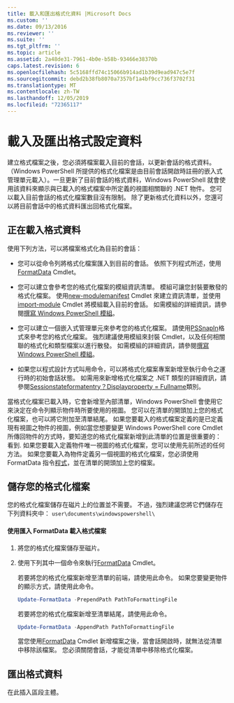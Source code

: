 ```yaml
---
title: 載入和匯出格式化資料 |Microsoft Docs
ms.custom: ''
ms.date: 09/13/2016
ms.reviewer: ''
ms.suite: ''
ms.tgt_pltfrm: ''
ms.topic: article
ms.assetid: 2a48de31-7961-4b0e-b58b-93466e38370b
caps.latest.revision: 6
ms.openlocfilehash: 5c5168ffd74c15066b914ad1b39d9ead947c5e7f
ms.sourcegitcommit: debd2b38fb8070a7357bf1a4bf9cc736f3702f31
ms.translationtype: MT
ms.contentlocale: zh-TW
ms.lasthandoff: 12/05/2019
ms.locfileid: "72365117"
---
```

# <a name="loading-and-exporting-formatting-data"></a>載入及匯出格式設定資料

建立格式檔案之後，您必須將檔案載入目前的會話，以更新會話的格式資料。 （Windows PowerShell 所提供的格式化檔案是由目前會話開啟時註冊的嵌入式管理單元載入）。一旦更新了目前會話的格式資料，Windows PowerShell 就會使用該資料來顯示與已載入的格式檔案中所定義的視圖相關聯的 .NET 物件。 您可以載入目前會話的格式化檔案數目沒有限制。 除了更新格式化資料以外，您還可以將目前會話中的格式資料匯出回格式化檔案。

## <a name="loading-format-data"></a>正在載入格式資料

使用下列方法，可以將檔案格式化為目前的會話：

- 您可以從命令列將格式化檔案匯入到目前的會話。 依照下列程式所述，使用[FormatData](/powershell/module/Microsoft.PowerShell.Utility/Update-FormatData) Cmdlet。

- 您可以建立會參考您的格式化檔案的模組資訊清單。 模組可讓您封裝要散發的格式化檔案。 使用[new-modulemanifest](/powershell/module/Microsoft.PowerShell.Core/New-ModuleManifest) Cmdlet 來建立資訊清單，並使用[import-module](/powershell/module/Microsoft.PowerShell.Core/Import-Module) Cmdlet 將模組載入目前的會話。 如需模組的詳細資訊，請參閱[撰寫 Windows PowerShell 模組](../module/writing-a-windows-powershell-module.md)。

- 您可以建立一個嵌入式管理單元來參考您的格式化檔案。 請使用[PSSnapIn](/dotnet/api/System.Management.Automation.PSSnapIn.Formats)格式來參考您的格式化檔案。 強烈建議使用模組來封裝 Cmdlet，以及任何相關聯的格式化和類型檔案以進行散發。 如需模組的詳細資訊，請參閱[撰寫 Windows PowerShell 模組](../module/writing-a-windows-powershell-module.md)。

- 如果您以程式設計方式叫用命令，可以將格式化檔案專案新增至執行命令之運行時的初始會話狀態。 如需用來新增格式化檔案之 .NET 類型的詳細資訊，請參閱[Sessionstateformatentry？Displayproperty = Fullname](/dotnet/api/System.Management.Automation.Runspaces.SessionStateFormatEntry)類別。

當格式化檔案已載入時，它會新增至內部清單，Windows PowerShell 會使用它來決定在命令列顯示物件時所要使用的視圖。 您可以在清單的開頭加上您的格式化檔案，也可以將它附加至清單結尾。 如果您要載入的格式檔案定義的是已定義現有視圖之物件的視圖，例如當您想要變更 Windows PowerShell core Cmdlet 所傳回物件的方式時，要知道您的格式化檔案新增到此清單的位置是很重要的： 看到. 如果您要載入定義物件唯一視圖的格式化檔案，您可以使用先前所述的任何方法。  如果您要載入為物件定義另一個視圖的格式化檔案，您必須使用 FormatData 指令[程式](/powershell/module/Microsoft.PowerShell.Utility/Update-FormatData)，並在清單的開頭加上您的檔案。

## <a name="storing-your-formatting-file"></a>儲存您的格式化檔案

您的格式化檔案儲存在磁片上的位置並不需要。 不過，強烈建議您將它們儲存在下列資料夾中： `user\documents\windowspowershell\`

#### <a name="loading-a-format-file-using-import-formatdata"></a>使用匯入 FormatData 載入格式檔案

1. 將您的格式化檔案儲存至磁片。

2. 使用下列其中一個命令來執行[FormatData](/powershell/module/Microsoft.PowerShell.Utility/Update-FormatData) Cmdlet。

   若要將您的格式化檔案新增至清單的前端，請使用此命令。 如果您要變更物件的顯示方式，請使用此命令。

   ```powershell
   Update-FormatData -PrependPath PathToFormattingFile
   ```

   若要將您的格式化檔案新增至清單結尾，請使用此命令。

   ```powershell
   Update-FormatData -AppendPath PathToFormattingFile
   ```

   當您使用[FormatData](/powershell/module/Microsoft.PowerShell.Utility/Update-FormatData) Cmdlet 新增檔案之後，當會話開啟時，就無法從清單中移除該檔案。 您必須關閉會話，才能從清單中移除格式化檔案。

## <a name="exporting-format-data"></a>匯出格式資料

在此插入區段主體。
